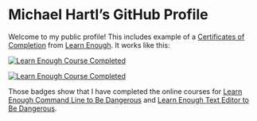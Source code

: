 # Michael Hartl’s GitHub Profile

Welcome to my public profile! This includes example of a [Certificates of Completion](https://www.learnenough.com/certificates/mhartl) from [Learn Enough](https://www.learnenough.com/). It works like this:

[![Learn Enough Course Completed](https://www.learnenough.com/certificates/mhartl/command-line-tutorial.svg)](https://www.learnenough.com/certificates/mhartl)

[![Learn Enough Course Completed](https://www.learnenough.com/certificates/mhartl/text-editor-tutorial.svg)](https://www.learnenough.com/certificates/mhartl)

Those badges show that I have completed the  online courses for [Learn Enough Command Line to Be Dangerous](https://www.learnenough.com/command-line) and [Learn Enough Text Editor to Be Dangerous](https://www.learnenough.com/text-editor).
